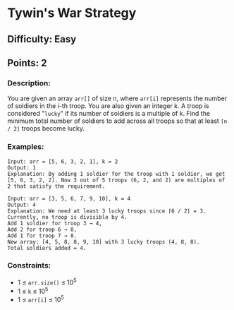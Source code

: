 # Tywin's War Strategy
## Difficulty: Easy
## Points: 2
### Description:
You are given an array `arr[]` of size n, where `arr[i]` represents the number of soldiers in the i-th troop. You are also given an integer k. A troop is considered "`lucky`" if its number of soldiers is a multiple of k. Find the minimum total number of soldiers to add across all troops so that at least `⌈n / 2⌉` troops become lucky.

### Examples:
```
Input: arr = [5, 6, 3, 2, 1], k = 2
Output: 1
Explanation: By adding 1 soldier for the troop with 1 soldier, we get [5, 6, 3, 2, 2]. Now 3 out of 5 troops (6, 2, and 2) are multiples of 2 that satisfy the requirement.
```
```
Input: arr = [3, 5, 6, 7, 9, 10], k = 4
Output: 4
Explanation: We need at least 3 lucky troops since ⌈6 / 2⌉ = 3. Currently, no troop is divisible by 4.
Add 1 soldier for troop 3 → 4,
Add 2 for troop 6 → 8,
Add 1 for troop 7 → 8.
New array: [4, 5, 8, 8, 9, 10] with 3 lucky troops (4, 8, 8).
Total soldiers added = 4.
```

### Constraints:
- 1 ≤ `arr.size()` ≤ 10<sup>5</sup>
- 1 ≤ `k` ≤ 10<sup>5</sup>
- 1 ≤ `arr[i]` ≤ 10<sup>5</sup>